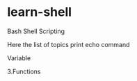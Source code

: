 # learn-shell

Bash Shell Scripting

Here the list of topics
 print echo command

Variable

3.Functions